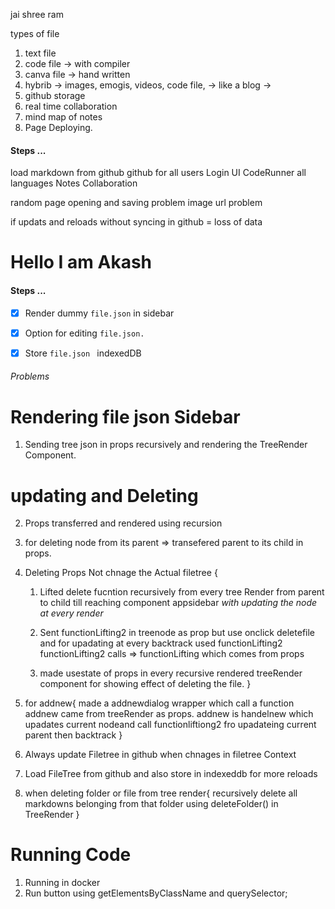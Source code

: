 jai shree ram

types of file
1. text file
2. code file -> with compiler
3. canva file -> hand written
4. hybrib -> images, emogis, videos, code file, -> like a blog ->
5. github storage
6. real time collaboration
7. mind map of notes
8. Page Deploying.



#### Steps ...

load markdown from github
github for all users
Login UI
CodeRunner all languages
Notes Collaboration

random page opening and saving problem
image url problem

if updats and reloads without syncing in github = loss of data






# Hello I am Akash

#### Steps ...

* [x] Render dummy `file.json` in sidebar

* [x] Option for editing `file.json.`

* [x] Store `file.json ` indexedDB


###### Problems ######

# Rendering file json Sidebar
1. Sending tree json in props recursively and rendering the TreeRender Component.

# updating and Deleting
2. Props transferred and rendered using recursion 
3. for deleting node from its parent => transefered parent to its child in props.

4.  Deleting Props Not chnage the Actual filetree {
    1. Lifted delete fucntion recursively from every tree Render from parent to child 
    till reaching component appsidebar *with updating the node at every render*
    2. Sent functionLifting2 in treenode as prop
        but use onclick deletefile
        and for upadating at every backtrack used functionLifting2
        functionLifting2 calls => functionLifting which comes from props

    3. made usestate of props in every recursive rendered treeRender component
    for showing effect of deleting the file.
}

5. for addnew{
    made a addnewdialog wrapper which call a function addnew came from treeRender as props.
    addnew is handelnew which upadates current nodeand call functionliftiong2 fro upadateing current parent then backtrack
}


6. Always update Filetree in github when chnages in filetree Context
7. Load FileTree from github and also store in indexeddb for more reloads

8. when deleting folder or file from tree render{
    recursively delete all markdowns belonging from that folder using deleteFolder() in TreeRender 
}

# Running Code
1. Running in docker
2. Run button using getElementsByClassName and querySelector;

